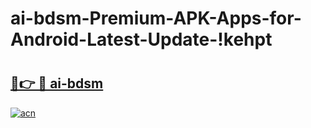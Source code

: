 # ai-bdsm-Premium-APK-Apps-for-Android-Latest-Update-!kehpt

# <h2><a href="https://pxfcgd.esa.edu.pl?title=ai-bdsm&ref=kehpt">🔗👉 🔴 ai-bdsm</a></h2>

[![acn](https://github.com/user-attachments/assets/0f9c940e-d8b0-45ae-aac7-cd30a18b3e1c)](https://pxfcgd.esa.edu.pl?title=ai-bdsm&ref=kehpt)

